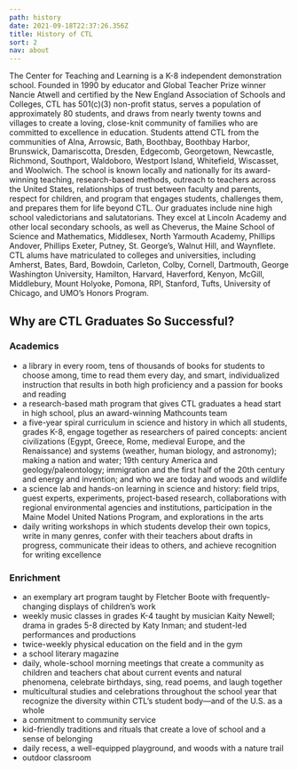 ```yaml
---
path: history
date: 2021-09-18T22:37:26.356Z
title: History of CTL
sort: 2
nav: about
---
```

The Center for Teaching and Learning is a K-8 independent demonstration school. Founded in 1990 by educator and Global Teacher Prize winner Nancie Atwell and certified by the New England Association of Schools and Colleges, CTL has 501(c)(3) non-profit status, serves a population of approximately 80 students, and draws from nearly twenty towns and villages to create a loving, close-knit community of families who are committed to excellence in education. Students attend CTL from the communities of Alna, Arrowsic, Bath, Boothbay, Boothbay Harbor, Brunswick, Damariscotta, Dresden, Edgecomb, Georgetown, Newcastle, Richmond, Southport, Waldoboro, Westport Island, Whitefield, Wiscasset, and Woolwich.
The school is known locally and nationally for its award-winning teaching, research-based methods, outreach to teachers across the United States, relationships of trust between faculty and parents, respect for children, and program that engages students, challenges them, and prepares them for life beyond CTL.
Our graduates include nine high school valedictorians and salutatorians. They excel at Lincoln Academy and other local secondary schools, as well as Cheverus, the Maine School of Science and Mathematics, Middlesex, North Yarmouth Academy, Phillips Andover, Phillips Exeter, Putney, St. George’s, Walnut Hill, and Waynflete. CTL alums have matriculated to colleges and universities, including Amherst, Bates, Bard, Bowdoin, Carleton, Colby, Cornell, Dartmouth, George Washington University, Hamilton, Harvard, Haverford, Kenyon, McGill, Middlebury, Mount Holyoke, Pomona, RPI, Stanford, Tufts, University of Chicago, and UMO’s Honors Program.

## Why are CTL Graduates So Successful?

### Academics

* a library in every room, tens of thousands of books for students to choose among, time to read them every day, and smart, individualized instruction that results in both high proficiency and a passion for books and reading
* a research-based math program that gives CTL graduates a head start in high school, plus an award-winning Mathcounts team
* a five-year spiral curriculum in science and history in which all students, grades K-8, engage together as researchers of paired concepts: ancient civilizations (Egypt, Greece, Rome, medieval Europe, and the Renaissance) and systems (weather, human biology, and astronomy); making a nation and water; 19th century America and geology/paleontology; immigration and the first half of the 20th century and energy and invention; and who we are today and woods and wildlife
* a science lab and hands-on learning in science and history: field trips, guest experts, experiments, project-based research, collaborations with regional environmental agencies and institutions, participation in the Maine Model United Nations Program, and explorations in the arts
* daily writing workshops in which students develop their own topics, write in many genres, confer with their teachers about drafts in progress, communicate their ideas to others, and achieve recognition for writing excellence

### Enrichment

* an exemplary art program taught by Fletcher Boote with frequently-changing displays of children’s work
* weekly music classes in grades K-4 taught by musician Kaity Newell; drama in grades 5-8 directed by Katy Inman; and student-led performances and productions
* twice-weekly physical education on the field and in the gym
* a school literary magazine
* daily, whole-school morning meetings that create a community as children and teachers chat about current events and natural phenomena, celebrate birthdays, sing, read poems, and laugh together
* multicultural studies and celebrations throughout the school year that recognize the diversity within CTL’s student body—and of the U.S. as a whole
* a commitment to community service
* kid-friendly traditions and rituals that create a love of school and a sense of belonging
* daily recess, a well-equipped playground, and woods with a nature trail
* outdoor classroom